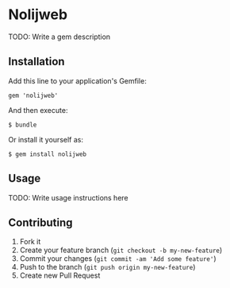 # Nolijweb

TODO: Write a gem description

## Installation

Add this line to your application's Gemfile:

    gem 'nolijweb'

And then execute:

    $ bundle

Or install it yourself as:

    $ gem install nolijweb

## Usage

TODO: Write usage instructions here

## Contributing

1. Fork it
2. Create your feature branch (`git checkout -b my-new-feature`)
3. Commit your changes (`git commit -am 'Add some feature'`)
4. Push to the branch (`git push origin my-new-feature`)
5. Create new Pull Request
